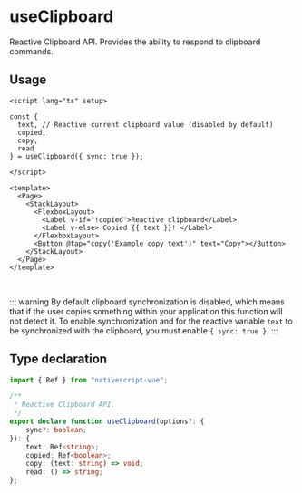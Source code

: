 
# useClipboard

Reactive Clipboard API. Provides the ability to respond to clipboard commands.

## Usage

```vue
<script lang="ts" setup>

const {
  text, // Reactive current clipboard value (disabled by default)
  copied,
  copy,
  read
} = useClipboard({ sync: true });

</script>

<template>
  <Page>
    <StackLayout>
      <FlexboxLayout>
        <Label v-if="!copied">Reactive clipboard</Label>
        <Label v-else> Copied {{ text }}! </Label>
      </FlexboxLayout>
      <Button @tap="copy('Example copy text')" text="Copy"></Button>
    </StackLayout>
  </Page>
</template>
```
<br />

::: warning
By default clipboard synchronization is disabled, which means that if the user copies something within your application this function will not detect it. To enable synchronization and for the reactive variable `text` to be synchronized with the clipboard, you must enable `{ sync: true }`.
:::


## Type declaration
```ts
import { Ref } from "nativescript-vue";

/**
 * Reactive Clipboard API.
 */
export declare function useClipboard(options?: {
    sync?: boolean;
}): {
    text: Ref<string>;
    copied: Ref<boolean>;
    copy: (text: string) => void;
    read: () => string;
};
```
